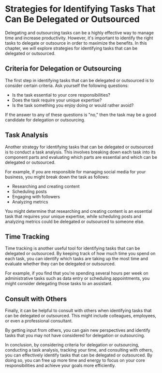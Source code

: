 Strategies for Identifying Tasks That Can Be Delegated or Outsourced
==================================================================================================================

Delegating and outsourcing tasks can be a highly effective way to manage time and increase productivity. However, it's important to identify the right tasks to delegate or outsource in order to maximize the benefits. In this chapter, we will explore strategies for identifying tasks that can be delegated or outsourced.

Criteria for Delegation or Outsourcing
--------------------------------------

The first step in identifying tasks that can be delegated or outsourced is to consider certain criteria. Ask yourself the following questions:

* Is the task essential to your core responsibilities?
* Does the task require your unique expertise?
* Is the task something you enjoy doing or would rather avoid?

If the answer to any of these questions is "no," then the task may be a good candidate for delegation or outsourcing.

Task Analysis
-------------

Another strategy for identifying tasks that can be delegated or outsourced is to conduct a task analysis. This involves breaking down each task into its component parts and evaluating which parts are essential and which can be delegated or outsourced.

For example, if you are responsible for managing social media for your business, you might break down the task as follows:

* Researching and creating content
* Scheduling posts
* Engaging with followers
* Analyzing metrics

You might determine that researching and creating content is an essential task that requires your unique expertise, while scheduling posts and analyzing metrics could be delegated or outsourced to someone else.

Time Tracking
-------------

Time tracking is another useful tool for identifying tasks that can be delegated or outsourced. By keeping track of how much time you spend on each task, you can identify which tasks are taking up the most time and evaluate whether they can be delegated or outsourced.

For example, if you find that you're spending several hours per week on administrative tasks such as data entry or scheduling appointments, you might consider delegating those tasks to an assistant.

Consult with Others
-------------------

Finally, it can be helpful to consult with others when identifying tasks that can be delegated or outsourced. This might include colleagues, employees, or even a professional consultant.

By getting input from others, you can gain new perspectives and identify tasks that you may not have considered for delegation or outsourcing.

In conclusion, by considering criteria for delegation or outsourcing, conducting a task analysis, tracking your time, and consulting with others, you can effectively identify tasks that can be delegated or outsourced. By doing so, you can free up more time and energy to focus on your core responsibilities and achieve your goals more efficiently.
